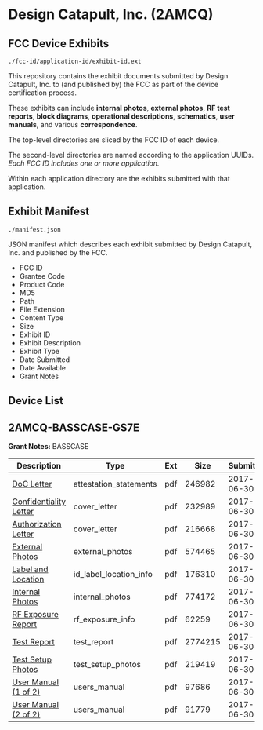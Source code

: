 # Design Catapult, Inc. (2AMCQ)
## FCC Device Exhibits

```
./fcc-id/application-id/exhibit-id.ext
```

This repository contains the exhibit documents submitted by Design Catapult, Inc. to (and published by) the FCC as part of the device certification process.

These exhibits can include **internal photos**, **external photos**, **RF test reports**, **block diagrams**, **operational descriptions**, **schematics**, **user manuals**, and various **correspondence**.

The top-level directories are sliced by the FCC ID of each device.

The second-level directories are named according to the application UUIDs. *Each FCC ID includes one or more application.*

Within each application directory are the exhibits submitted with that application. 

## Exhibit Manifest

```
./manifest.json
```

JSON manifest which describes each exhibit submitted by Design Catapult, Inc. and published by the FCC.

- FCC ID
- Grantee Code
- Product Code
- MD5
- Path
- File Extension
- Content Type
- Size
- Exhibit ID
- Exhibit Description
- Exhibit Type
- Date Submitted
- Date Available
- Grant Notes

## Device List
## 2AMCQ-BASSCASE-GS7E
**Grant Notes:** BASSCASE

| Description | Type | Ext | Size | Submitted | Available |
| ----------- | ---- | --- | ---- | --------- | --------- |
| [DoC Letter](2AMCQ-BASSCASE-GS7E/d1921e7dc8df9ec88df3a7a2c6bc98bc/3446902.pdf) | attestation_statements | pdf | 246982 | 2017-06-30 | 2017-06-30 |
| [Confidentiality Letter](2AMCQ-BASSCASE-GS7E/d1921e7dc8df9ec88df3a7a2c6bc98bc/3446899.pdf) | cover_letter | pdf | 232989 | 2017-06-30 | 2017-06-30 |
| [Authorization Letter](2AMCQ-BASSCASE-GS7E/d1921e7dc8df9ec88df3a7a2c6bc98bc/3446900.pdf) | cover_letter | pdf | 216668 | 2017-06-30 | 2017-06-30 |
| [External Photos](2AMCQ-BASSCASE-GS7E/d1921e7dc8df9ec88df3a7a2c6bc98bc/3446894.pdf) | external_photos | pdf | 574465 | 2017-06-30 | 2017-06-30 |
| [Label and Location](2AMCQ-BASSCASE-GS7E/d1921e7dc8df9ec88df3a7a2c6bc98bc/3446901.pdf) | id_label_location_info | pdf | 176310 | 2017-06-30 | 2017-06-30 |
| [Internal Photos](2AMCQ-BASSCASE-GS7E/d1921e7dc8df9ec88df3a7a2c6bc98bc/3446895.pdf) | internal_photos | pdf | 774172 | 2017-06-30 | 2017-06-30 |
| [RF Exposure Report](2AMCQ-BASSCASE-GS7E/d1921e7dc8df9ec88df3a7a2c6bc98bc/3446910.pdf) | rf_exposure_info | pdf | 62259 | 2017-06-30 | 2017-06-30 |
| [Test Report](2AMCQ-BASSCASE-GS7E/d1921e7dc8df9ec88df3a7a2c6bc98bc/3446907.pdf) | test_report | pdf | 2774215 | 2017-06-30 | 2017-06-30 |
| [Test Setup Photos](2AMCQ-BASSCASE-GS7E/d1921e7dc8df9ec88df3a7a2c6bc98bc/3446896.pdf) | test_setup_photos | pdf | 219419 | 2017-06-30 | 2017-06-30 |
| [User Manual (1 of 2)](2AMCQ-BASSCASE-GS7E/d1921e7dc8df9ec88df3a7a2c6bc98bc/3446897.pdf) | users_manual | pdf | 97686 | 2017-06-30 | 2017-06-30 |
| [User Manual (2 of 2)](2AMCQ-BASSCASE-GS7E/d1921e7dc8df9ec88df3a7a2c6bc98bc/3446898.pdf) | users_manual | pdf | 91779 | 2017-06-30 | 2017-06-30 |
